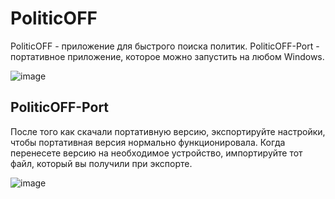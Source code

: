 # PoliticOFF
PoliticOFF - приложение для быстрого поиска политик.
PoliticOFF-Port - портативное приложение, которое можно запустить на любом Windows.

![image](https://github.com/Camyil-89/PoliticOFF-Publish/assets/76705837/e2f9eb97-cbb3-4270-b8ce-1905e567ab24)

## PoliticOFF-Port
После того как скачали портативную версию, экспортируйте настройки, чтобы портативная версия нормально функционировала. Когда перенесете версию на необходимое устройство, импортируйте тот файл, который вы получили при экспорте.

![image](https://github.com/Camyil-89/PoliticOFF-Publish/assets/76705837/b162224b-b1b2-436a-9bbc-4cd67ed08a06)
